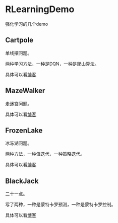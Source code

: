 # RLearningDemo
强化学习的几个demo

## Cartpole

单线摆问题。

两种学习方法，一种是DQN，一种是爬山算法。

具体可以看[博客](https://micro-han.github.io/2021/12/14/%E5%BC%BA%E5%8C%96%E5%AD%A6%E4%B9%A0%E7%9A%84CartPole/)

## MazeWalker

走迷宫问题。

具体可以看[博客](https://zhuanlan.zhihu.com/p/174764973)

## FrozenLake

冰冻湖问题。

两种方法，一种值迭代，一种策略迭代。

具体可以看[博客](https://micro-han.github.io/2022/01/16/%E8%AF%BB%E4%B9%A6%E7%AC%94%E8%AE%B0-Python%E5%BC%BA%E5%8C%96%E5%AD%A6%E4%B9%A0%E5%AE%9E%E6%88%98%E7%AC%AC%E4%B8%89%E7%AB%A0/)

## BlackJack

二十一点。

写了两种，一种是蒙特卡罗预测，一种是蒙特卡罗控制。

具体可以看[博客](https://micro-han.github.io/2022/01/17/%E8%AF%BB%E4%B9%A6%E7%AC%94%E8%AE%B0-Python%E5%BC%BA%E5%8C%96%E5%AD%A6%E4%B9%A0%E5%AE%9E%E6%88%98%E7%AC%AC%E5%9B%9B%E7%AB%A0/)
